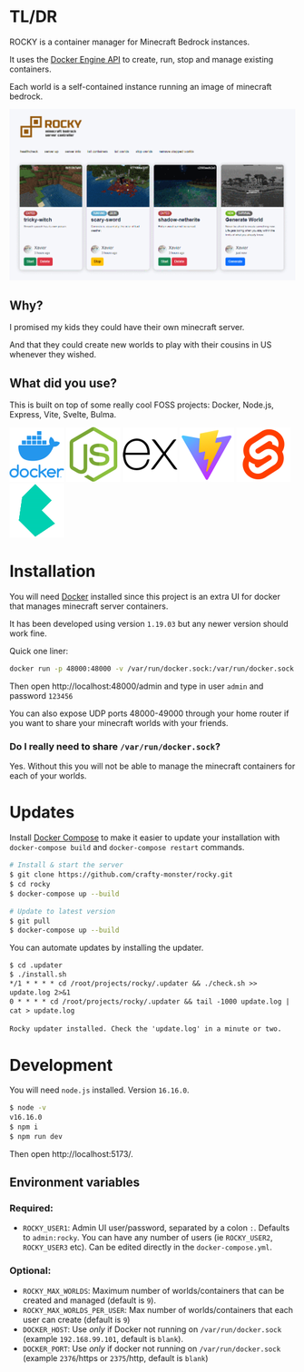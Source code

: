 # TL/DR

ROCKY is a container manager for Minecraft Bedrock instances.

It uses the [Docker Engine API](https://docs.docker.com/engine/api/v1.38/) to create, run, stop and manage existing containers.

Each world is a self-contained instance running an image of minecraft bedrock.

![branding/thumbnail.png](branding/thumbnail.png)

## Why?

I promised my kids they could have their own minecraft server.

And that they could create new worlds to play with their cousins in US whenever they wished.

##  What did you use?

This is built on top of some really cool FOSS projects: Docker, Node.js, Express, Vite, Svelte, Bulma.

![docker](branding/vendor/logo.docker.png)
![node.js](branding/vendor/logo.nodejs.png)
![express.js](branding/vendor/logo.express.png)
![vite.js](branding/vendor/logo.vite.png)
![svelte](branding/vendor/logo.svelte.png)
![bulma](branding/vendor/logo.bulma.png)

# Installation

You will need [Docker](https://docs.docker.com/get-docker/) installed since this project is an extra UI for docker that manages minecraft server containers.

It has been developed using version `1.19.03` but any newer version should work fine.

Quick one liner:

```sh
docker run -p 48000:48000 -v /var/run/docker.sock:/var/run/docker.sock -e ROCKY_USER1=admin:123456 ghcr.io/crafty-monster/rocky
```

Then open http://localhost:48000/admin and type in user `admin` and password `123456`

You can also expose UDP ports 48000-49000 through your home router if you want to share your minecraft worlds with your friends.

### Do I really need to share `/var/run/docker.sock`?

Yes. Without this you will not be able to manage the minecraft containers for each of your worlds.

# Updates

Install [Docker Compose](https://docs.docker.com/compose/install/) to make it easier to update your installation with `docker-compose build` and `docker-compose restart` commands.

```sh
# Install & start the server
$ git clone https://github.com/crafty-monster/rocky.git
$ cd rocky
$ docker-compose up --build
```

```sh
# Update to latest version
$ git pull
$ docker-compose up --build
```

You can automate updates by installing the updater.

```
$ cd .updater
$ ./install.sh
*/1 * * * * cd /root/projects/rocky/.updater && ./check.sh >> update.log 2>&1
0 * * * * cd /root/projects/rocky/.updater && tail -1000 update.log | cat > update.log

Rocky updater installed. Check the 'update.log' in a minute or two.
```

# Development

You will need `node.js` installed. Version `16.16.0`.

```sh
$ node -v
v16.16.0
$ npm i
$ npm run dev
```

Then open http://localhost:5173/.

## Environment variables

### Required:

- `ROCKY_USER1`: Admin UI user/password, separated by a colon `:`. Defaults to `admin:rocky`. You can have any number of users (ie `ROCKY_USER2`, `ROCKY_USER3` etc). Can be edited directly in the `docker-compose.yml`.

### Optional:

- `ROCKY_MAX_WORLDS`: Maximum number of worlds/containers that can be created and managed (default is `9`).
- `ROCKY_MAX_WORLDS_PER_USER`: Max number of worlds/containers that each user can create (default is `9`)
- `DOCKER_HOST`: Use *only* if Docker not running on `/var/run/docker.sock` (example `192.168.99.101`, default is `blank`).
- `DOCKER_PORT`: Use *only* if docker not running on `/var/run/docker.sock` (example `2376`/https or `2375`/http, default is `blank`)

